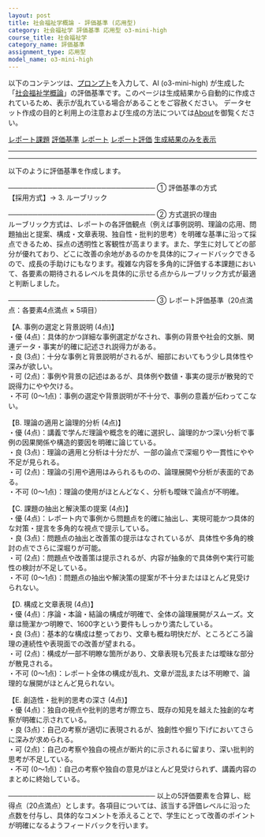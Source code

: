 ```yaml
---
layout: post
title: 社会福祉学概論 - 評価基準 (応用型)
category: 社会福祉学 評価基準 応用型 o3-mini-high
course_title: 社会福祉学
category_name: 評価基準
assignment_type: 応用型
model_name: o3-mini-high
---
```


以下のコンテンツは、[プロンプト](https://github.com/takedatoshiyuki/synthetic_assignments/tree/main/generated/社会福祉学/o3-mini-high/prompt_評価基準-応用型.md)を入力して、AI (o3-mini-high) が生成した「[社会福祉学概論](/contents/社会福祉学/)」の評価基準です。このページは生成結果から自動的に作成されているため、表示が乱れている場合があることをご容赦ください。
データセット作成の目的と利用上の注意および生成の方法については[About](/About)を御覧ください。

[レポート課題](../レポート課題-応用型)
[評価基準](../評価基準-応用型)
[レポート](../レポート-応用型)
[レポート評価](../レポート評価-応用型)
[生成結果のみを表示](https://github.com/takedatoshiyuki/synthetic_assignments/tree/main/generated/社会福祉学/o3-mini-high/評価基準-応用型.md)
  

***
***
  
以下のように評価基準を作成します。

──────────────────────────────
① 評価基準の方式  
【採用方式】→ 3. ルーブリック

──────────────────────────────
② 方式選択の理由  
ルーブリック方式は、レポートの各評価観点（例えば事例説明、理論の応用、問題抽出と提案、構成・文章表現、独自性・批判的思考）を明確な基準に沿って採点できるため、採点の透明性と客観性が高まります。また、学生に対してどの部分が優れており、どこに改善の余地があるのかを具体的にフィードバックできるので、成長の手助けにもなります。複雑な内容を多角的に評価する本課題において、各要素の期待されるレベルを具体的に示せる点からルーブリック方式が最適と判断しました。

──────────────────────────────
③ レポート評価基準（20点満点：各要素4点満点 × 5項目）  

【A. 事例の選定と背景説明 (4点)】  
・優 (4点)：具体的かつ詳細な事例選定がなされ、事例の背景や社会的文脈、関連データ・事実が的確に記述され説得力がある。  
・良 (3点)：十分な事例と背景説明がされるが、細部においてもう少し具体性や深みが欲しい。  
・可 (2点)：事例や背景の記述はあるが、具体例や数値・事実の提示が散発的で説得力にやや欠ける。  
・不可 (0～1点)：事例の選定や背景説明が不十分で、事例の意義が伝わってこない。

【B. 理論の適用と論理的分析 (4点)】  
・優 (4点)：講義で学んだ理論や概念を的確に選択し、論理的かつ深い分析で事例の因果関係や構造的要因を明確に論じている。  
・良 (3点)：理論の適用と分析は十分だが、一部の論点で深堀りや一貫性にやや不足が見られる。  
・可 (2点)：理論の引用や適用はみられるものの、論理展開や分析が表面的である。  
・不可 (0～1点)：理論の使用がほとんどなく、分析も曖昧で論点が不明確。

【C. 課題の抽出と解決策の提案 (4点)】  
・優 (4点)：レポート内で事例から問題点を的確に抽出し、実現可能かつ具体的な対策・提言を多角的な視点で提示している。  
・良 (3点)：問題点の抽出と改善策の提示はなされているが、具体性や多角的検討の点でさらに深堀りが可能。  
・可 (2点)：問題点や改善策は提示されるが、内容が抽象的で具体例や実行可能性の検討が不足している。  
・不可 (0～1点)：問題点の抽出や解決策の提案が不十分またはほとんど見受けられない。

【D. 構成と文章表現 (4点)】  
・優 (4点)：序論・本論・結論の構成が明確で、全体の論理展開がスムーズ。文章は簡潔かつ明瞭で、1600字という要件もしっかり満たしている。  
・良 (3点)：基本的な構成は整っており、文章も概ね明快だが、ところどころ論理の連続性や表現面での改善が望まれる。  
・可 (2点)：構成が一部不明瞭な箇所があり、文章表現も冗長または曖昧な部分が散見される。  
・不可 (0～1点)：レポート全体の構成が乱れ、文章が混乱または不明瞭で、論理的な展開がほとんど見られない。

【E. 創造性・批判的思考の深さ (4点)】  
・優 (4点)：独自の視点や批判的思考が際立ち、既存の知見を越えた独創的な考察が明確に示されている。  
・良 (3点)：自己の考察が適切に表現されるが、独創性や掘り下げにおいてさらに深みが求められる。  
・可 (2点)：自己の考察や独自の視点が断片的に示されるに留まり、深い批判的思考が不足している。  
・不可 (0～1点)：自己の考察や独自の意見がほとんど見受けられず、講義内容のまとめに終始している。

──────────────────────────────
以上の5評価要素を合算し、総得点（20点満点）とします。各項目については、該当する評価レベルに沿った点数を付与し、具体的なコメントを添えることで、学生にとって改善のポイントが明確になるようフィードバックを行います。
